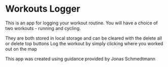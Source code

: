# Workouts Logger
This is an app for logging your workout routine.
You will have a choice of two workouts - running and cycling.

They are both stored in local storage and can be cleared with the delete all or delete top buttons
Log the workout by simply clicking where you worked out on the map



This app was created using guidance provided by Jonas Schmedtmann
